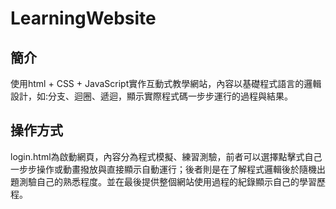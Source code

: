 # LearningWebsite

## 簡介
使用html + CSS + JavaScript實作互動式教學網站，內容以基礎程式語言的邏輯設計，如:分支、迴圈、遞迴，顯示實際程式碼一步步運行的過程與結果。

## 操作方式
login.html為啟動網頁，內容分為程式模擬、練習測驗，前者可以選擇點擊式自己一步步操作或動畫撥放與直接顯示自動運行；後者則是在了解程式邏輯後於隨機出題測驗自己的熟悉程度。並在最後提供整個網站使用過程的紀錄顯示自己的學習歷程。
